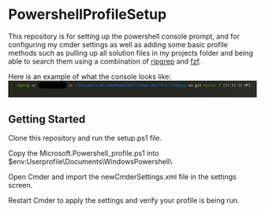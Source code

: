 # PowershellProfileSetup
This repository is for setting up the powershell console prompt, and for configuring my cmder settings as well as adding some basic profile methods such as pulling up all solution files in my projects folder and being able to search them using a combination of [ripgrep](https://github.com/BurntSushi/ripgrep)
 and [fzf](https://github.com/kelleyma49/PSFzf).

Here is an example of what the console looks like:
![Prompt](PromptView.png)

## Getting Started
Clone this repository and run the setup.ps1 file.

Copy the Microsoft.Powershell_profile.ps1 into $env:Userprofile\Documents\WindowsPowershell\

Open Cmder and import the newCmderSettings.xml file in the settings screen.

Restart Cmder to apply the settings and verify your profile is being run.